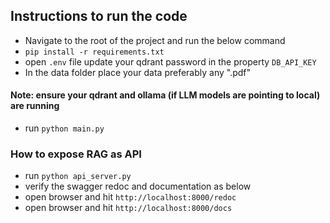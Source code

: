 ## Instructions to run the code

- Navigate to the root of the project and run the below command
- `pip install -r requirements.txt`
- open `.env` file update your qdrant password in the property `DB_API_KEY`
- In the data folder place your data preferably any ".pdf"
#### Note: ensure your qdrant and ollama (if LLM models are pointing to local) are running
- run `python main.py`

### How to expose RAG as API
- run `python api_server.py`
- verify the swagger redoc and documentation as below
- open browser and hit `http://localhost:8000/redoc`
- open browser and hit `http://localhost:8000/docs`